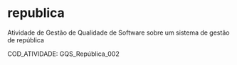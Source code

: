 # republica
Atividade de Gestão de Qualidade de Software sobre um sistema de gestão de república

COD_ATIVIDADE: GQS_República_002
